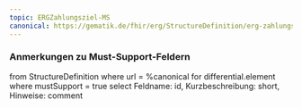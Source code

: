 ```yaml
---
topic: ERGZahlungsziel-MS
canonical: https://gematik.de/fhir/erg/StructureDefinition/erg-zahlungsziel
---
```


### Anmerkungen zu Must-Support-Feldern

<fql>
from
	StructureDefinition
where 
    url = %canonical
for differential.element
where mustSupport = true
select
	Feldname: id, Kurzbeschreibung: short, Hinweise: comment
</fql>

